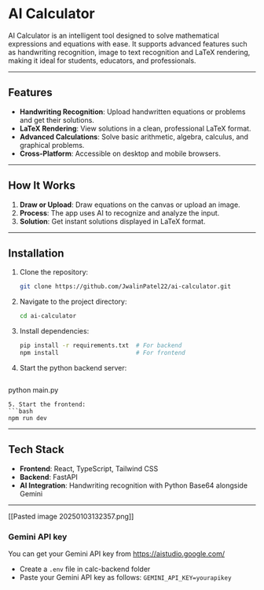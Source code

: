 # AI Calculator

AI Calculator is an intelligent tool designed to solve mathematical expressions and equations with ease. It supports advanced features such as handwriting recognition, image to text recognition and LaTeX rendering, making it ideal for students, educators, and professionals.

---

## Features

- **Handwriting Recognition**: Upload handwritten equations or problems and get their solutions.
- **LaTeX Rendering**: View solutions in a clean, professional LaTeX format.
- **Advanced Calculations**: Solve basic arithmetic, algebra, calculus, and graphical problems.
- **Cross-Platform**: Accessible on desktop and mobile browsers.

---

## How It Works

1. **Draw or Upload**: Draw equations on the canvas or upload an image.
2. **Process**: The app uses AI to recognize and analyze the input.
3. **Solution**: Get instant solutions displayed in LaTeX format.

---

## Installation

1. Clone the repository:
   ```bash
   git clone https://github.com/JwalinPatel22/ai-calculator.git
   ```
2. Navigate to the project directory:
   ```bash
   cd ai-calculator
   ```
3. Install dependencies:
   ```bash
   pip install -r requirements.txt  # For backend
   npm install                      # For frontend
   ```
4. Start the python backend server:
   ```bash
  python main.py
   ```
5. Start the frontend:
   ```bash
   npm run dev
   ```

---

## Tech Stack

- **Frontend**: React, TypeScript, Tailwind CSS
- **Backend**: FastAPI
- **AI Integration**: Handwriting recognition with Python Base64 alongside Gemini

---
[[Pasted image 20250103132357.png]]
### Gemini API key
You can get your Gemini API key from https://aistudio.google.com/
- Create a `.env` file in calc-backend folder
- Paste your Gemini API key as follows:
		`GEMINI_API_KEY=yourapikey`
